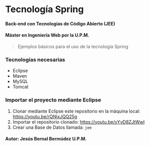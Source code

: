 # Tecnología Spring
#### Back-end con Tecnologías de Código Abierto (JEE)
#### Máster en Ingeniería Web por la U.P.M.

> Ejemplos básicos para el uso de la tecnología Spring

### Tecnologías necesarias
* Eclipse
* Maven
* MySQL
* Tomcat

### Importar el proyecto mediante Eclipse
1. Clonar mediante Eclipse este repositorio en la máquina local: https://youtu.be/rQNixJQQ25g
1. Importar el repositorio clonado: https://youtu.be/yYvD8ZJtWwI
1. Crear una Base de Datos llamada: `jee`

#### Autor: Jesús Bernal Bermúdez U.P.M.

